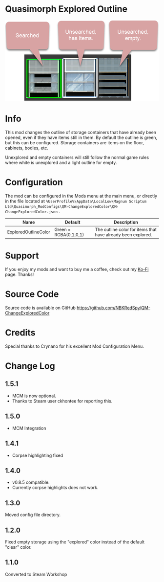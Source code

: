 # Quasimorph Explored Outline

![three search states](media/cabinets-callouts.png)

# Info

This mod changes the outline of storage containers that have already been opened, even if they have items still in them.  By default the outline is green, but this can be configured.
Storage containers are items on the floor, cabinets, bodies, etc.

Unexplored and empty containers will still follow the normal game rules where white is unexplored and a light outline for empty.


# Configuration

The mod can be configured in the Mods menu at the main menu, or directly in the file located at ```%UserProfile%\AppData\LocalLow\Magnum Scriptum Ltd\Quasimorph_ModConfigs\QM-ChangeExploredColor\QM-ChangeExploredColor.json``` .

|Name|Default|Description|
|--|--|--|
|ExploredOutlineColor|Green = RGBA(0,1,0,1)|The outline color for items that have already been explored.|

# Support
If you enjoy my mods and want to buy me a coffee, check out my [Ko-Fi](https://ko-fi.com/nbkredspy71915) page.
Thanks!

# Source Code
Source code is available on GitHub https://github.com/NBKRedSpy/QM-ChangeExploredColor

# Credits
Special thanks to Crynano for his excellent Mod Configuration Menu.

# Change Log
## 1.5.1
* MCM is now optional.  
* Thanks to Steam user ckhontee for reporting this.

## 1.5.0
* MCM Integration

## 1.4.1
* Corpse highlighting fixed

## 1.4.0
* v0.8.5 compatible.
* Currently corpse highlights does not work.

## 1.3.0
Moved config file directory.

## 1.2.0
Fixed empty storage using the "explored" color instead of the default "clear" color.

## 1.1.0
Converted to Steam Workshop

